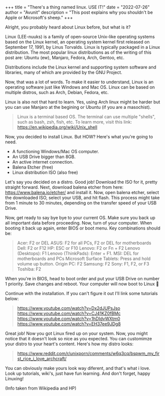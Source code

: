 +++
title = "There's a thing named linux. USE IT!"
date = "2022-07-26"
author = "Avunit"
description = "This post explains why you shouldn't be Apple or Microsoft's sheep."
+++

Alright, you probably heard about Linux before, but what is it?

Linux (LEE-nuuks) is a family of open-source Unix-like operating systems based on the Linux kernel, an operating system kernel first released on September 17, 1991, by Linus Torvalds. Linux is typically packaged in a Linux distribution. The most popular linux distributions as of the writing of this post are: Ubuntu (ew), Manjaro, Fedora, Arch, Gentoo, etc. 

Distributions include the Linux kernel and supporting system software and libraries, many of which are provided by the GNU Project.

Now, that was a lot of words. To make it easier to understand, Linux is an operating software just like Windows and Mac OS. Linux can be based on multiple distros, such as Arch, Debian, Fedora, etc. 

Linux is also not that hard to learn. Yes, using Arch linux might be harder but you can use Manjaro at the begining or Ubuntu (if you are a masochist).

> Linux is a terminal based OS. The terminal can use multiple "shells", such as bash, zsh, fish, etc. To learn more, visit this link: https://en.wikipedia.org/wiki/Unix_shell

Now, you decided to install Linux. But HOW?
Here's what you're going to need.

- A functioning Windows/Mac OS computer.
- An USB Drive bigger than 8GB.
- An active internet connection.
- Balena Etcher (free)
- Linux distribution ISO (also free)

Let's say you decided on a distro. Good job! Download the ISO for it, pretty straight forward. Next, download balena etcher from here: https://www.balena.io/etcher/ and install it. Now, open balena etcher, select the downloaded ISO, select your USB, and hit flash. This process might take from 1 minute to 30 minutes, depending on the transfer speed of your USB Drive.

Now, get ready to say bye bye to your current OS. Make sure you back up all important data before proceeding. Now, turn of your computer. When booting it back up again, enter BIOS or boot menu. Key combinations should be: 

> Acer: F2 or DEL
> ASUS: F2 for all PCs, F2 or DEL for motherboards
> Dell: F2 or F12
> HP: ESC or F10
> Lenovo: F2 or Fn + F2
> Lenovo (Desktops): F1
> Lenovo (ThinkPads): Enter + F1.
> MSI: DEL for motherboards and PCs
> Microsoft Surface Tablets: Press and hold volume up button.
> Origin PC: F2
> Samsung: F2
> Sony: F1, F2, or F3
> Toshiba: F2

When you're in BIOS, head to boot order and put your USB Drive on number 1 priority. 
Save changes and reboot. Your computer will now boot to Linux 🥳

Continue with the installation. If you can't figure it out I'll link some tutorials below: 

> https://www.youtube.com/watch?v=Dx2dJUPsJso
> https://www.youtube.com/watch?v=CJ41KZ0fBMc
> https://www.youtube.com/watch?v=1hDIdvWXtm0
> https://www.youtube.com/watch?v=EH37ee9JDg8

Great job! Now you got Linux fired up on your system. Now, you might notice that it doesn't look so nice as you expected. You can customimze your distro to your heart's content. Here's how my distro looks: 

> https://www.reddit.com/r/unixporn/comments/w6q3cq/bspwm_my_first_rice_i_love_archcraft/

You can obviously make yours look way diferent, and that's what i love. Look up tutorials, wiki's, just have fun learning. And don't forget, happy Linuxing!

(Info taken from Wikipedia and HP)